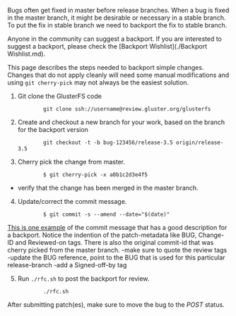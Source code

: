 Bugs often get fixed in master before release branches. When a bug is
fixed in the master branch, it might be desirable or necessary in a
stable branch. To put the fix in stable branch we need to backport the
fix to stable branch.

Anyone in the community can suggest a backport. If you are interested to
suggest a backport, please check the [Backport
Wishlist](./Backport Wishlist.md).

This page describes the steps needed to backport simple changes. Changes
that do not apply cleanly will need some manual modifications and using
`git cherry-pick` may not always be the easiest solution.

1.  Git clone the GlusterFS code

                git clone ssh://username@review.gluster.org/glusterfs

2.  Create and checkout a new branch for your work, based on the branch
    for the backport version

                git checkout -t -b bug-123456/release-3.5 origin/release-3.5

3.  Cherry pick the change from master.

                $ git cherry-pick -x a0b1c2d3e4f5
 -   verify that the change has been merged in the master branch.

4.  Update/correct the commit message.

                $ git commit -s --amend --date="$(date)"
[This is one example](https://github.com/gluster/glusterfs/commit/40407afb529f6e5fa2f79e9778c2f527122d75eb) of the commit message that has a good description for a backport. Notice the indention of the patch-metadata like BUG, Change-ID and Reviewed-on tags. There is also the original commit-id that was cherry picked from the master branch.
 -make sure to quote the review tags
 -update the BUG reference, point to the BUG that is used for this
particular release-branch
 -add a Signed-off-by tag

5.  Run `./rfc.sh` to post the backport for review.

                ./rfc.sh
After submitting patch(es), make sure to move the bug to the *POST*
status.
